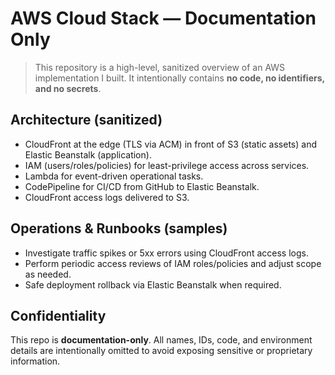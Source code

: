 # AWS Cloud Stack — Documentation Only

> This repository is a high-level, sanitized overview of an AWS implementation I built.
> It intentionally contains **no code, no identifiers, and no secrets**.

## Architecture (sanitized)
- CloudFront at the edge (TLS via ACM) in front of S3 (static assets) and Elastic Beanstalk (application).
- IAM (users/roles/policies) for least-privilege access across services.
- Lambda for event-driven operational tasks.
- CodePipeline for CI/CD from GitHub to Elastic Beanstalk.
- CloudFront access logs delivered to S3.

## Operations & Runbooks (samples)
- Investigate traffic spikes or 5xx errors using CloudFront access logs.
- Perform periodic access reviews of IAM roles/policies and adjust scope as needed.
- Safe deployment rollback via Elastic Beanstalk when required.

## Confidentiality
This repo is **documentation-only**. All names, IDs, code, and environment details are intentionally omitted to avoid exposing sensitive or proprietary information.
